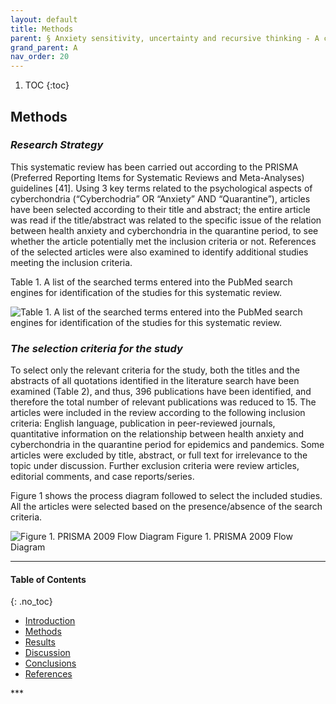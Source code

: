 ```yaml
---
layout: default
title: Methods
parent: § Anxiety sensitivity, uncertainty and recursive thinking - A continuum on Cyberchondria conditions during the Covid Outbreak 
grand_parent: A
nav_order: 20 
---
```

<style>
.dont-break-out {
  /* These are technically the same, but use both */
  overflow-wrap: break-word;
  word-wrap: break-word;

     -ms-word-break: break-all;
  /* This is the dangerous one in WebKit, as it breaks things wherever */
  word-break: break-all;
  /* Instead use this non-standard one: */
  word-break: break-word;
}

.youtube-container {
    position: relative;
    width: 100%;
    height: 0;
    padding-bottom: 56.25%;
}
.youtube-video {
    position: absolute;
    top: 0;
    left: 0;
    width: 100%;
    height: 100%;
}

</style>

<div class="dont-break-out" markdown="1">

1. TOC
{:toc}

## Methods
### *Research Strategy*
This systematic review has been carried out according to the PRISMA (Preferred Reporting Items for Systematic Reviews and Meta-Analyses) guidelines [41]. Using 3 key terms related to the psychological aspects of cyberchondria (“Cyberchodria” OR “Anxiety” AND “Quarantine”), articles have been selected according to their title and abstract; the entire article was read if the title/abstract was related to the specific issue of the relation between health anxiety and cyberchondria in the quarantine period, to see whether the article potentially met the inclusion criteria or not. References of the selected articles were also examined to identify additional studies meeting the inclusion criteria.

Table 1. A list of the searched terms entered into the PubMed search engines for identification of the studies for this systematic review.

![Table 1. A list of the searched terms entered into the PubMed search engines for identification of the studies for this systematic review.](https://statics.bsafes.com/images/papers/Anxiety-sensitivity-uncertainty-and-recursive-thinking-A-continuum-on-Cyberchondria-conditions-during-the-Covid-Outbreak-table-1.png)

### *The selection criteria for the study*
To select only the relevant criteria for the study, both the titles and the abstracts of all quotations identified in the literature search have been examined (Table 2), and thus, 396 publications have been identified, and therefore the total number of relevant publications was reduced to 15. The articles were included in the review according to the following inclusion criteria: English language, publication in peer-reviewed journals, quantitative information on the relationship between health anxiety and cyberchondria in the quarantine period for epidemics and pandemics. Some articles were excluded by title, abstract, or full text for irrelevance to the topic under discussion. Further exclusion criteria were review articles, editorial comments, and case reports/series.

Figure 1 shows the process diagram followed to select the included studies. All the articles were selected based on the presence/absence of the search criteria.

![Figure 1. PRISMA 2009 Flow Diagram](https://statics.bsafes.com/images/papers/Anxiety-sensitivity-uncertainty-and-recursive-thinking-A-continuum-on-Cyberchondria-conditions-during-the-Covid-Outbreak-fig-1.png)
Figure 1. PRISMA 2009 Flow Diagram

***

#### Table of Contents
{: .no_toc}

<ul><li> <a href="/docs/A/Anxiety-sensitivity-uncertainty-and-recursive-thinking-A-continuum-on-Cyberchondria-conditions-during-the-Covid-Outbreak-1/">
Introduction</a></li><li> <a href="/docs/A/Anxiety-sensitivity-uncertainty-and-recursive-thinking-A-continuum-on-Cyberchondria-conditions-during-the-Covid-Outbreak-2/">
Methods</a></li><li> <a href="/docs/A/Anxiety-sensitivity-uncertainty-and-recursive-thinking-A-continuum-on-Cyberchondria-conditions-during-the-Covid-Outbreak-3/">
Results</a></li><li> <a href="/docs/A/Anxiety-sensitivity-uncertainty-and-recursive-thinking-A-continuum-on-Cyberchondria-conditions-during-the-Covid-Outbreak-4/">
Discussion</a></li><li> <a href="/docs/A/Anxiety-sensitivity-uncertainty-and-recursive-thinking-A-continuum-on-Cyberchondria-conditions-during-the-Covid-Outbreak-5/">
Conclusions</a></li><li> <a href="/docs/A/Anxiety-sensitivity-uncertainty-and-recursive-thinking-A-continuum-on-Cyberchondria-conditions-during-the-Covid-Outbreak-6/">
References</a></li></ul>
***

</div>
